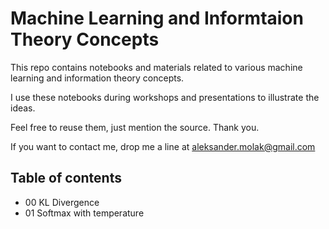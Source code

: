 # Machine Learning and Informtaion Theory Concepts

This repo contains notebooks and materials related to various machine learning and information theory concepts. 

I use these notebooks during workshops and presentations to illustrate the ideas. 

Feel free to reuse them, just mention the source. Thank you.

If you want to contact me, drop me a line at <aleksander.molak@gmail.com>

## Table of contents
* 00 KL Divergence
* 01 Softmax with temperature
